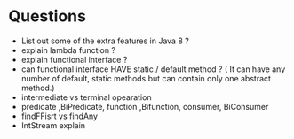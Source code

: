 
 <h1> Questions</h1>



- List out some of the extra features  in Java 8 ?
- explain lambda function ?
- explain functional interface ?
 - can functional interface HAVE static / default method  ?
 ( It can have any number of default, static methods but can contain only one abstract method.)
- intermediate vs terminal opearation
- predicate ,BiPredicate, function ,Bifunction, consumer, BiConsumer 
- findFFisrt vs findAny 
- IntStream  explain
